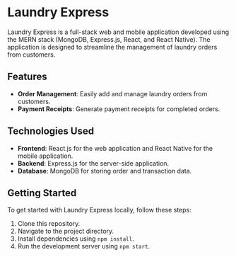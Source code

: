 
# Laundry Express

Laundry Express is a full-stack web and mobile application developed using the MERN stack (MongoDB, Express.js, React, and React Native). The application is designed to streamline the management of laundry orders from customers.

## Features

- **Order Management**: Easily add and manage laundry orders from customers.
- **Payment Receipts**: Generate payment receipts for completed orders.

## Technologies Used

- **Frontend**: React.js for the web application and React Native for the mobile application.
- **Backend**: Express.js for the server-side application.
- **Database**: MongoDB for storing order and transaction data.

## Getting Started

To get started with Laundry Express locally, follow these steps:

1. Clone this repository.
2. Navigate to the project directory.
3. Install dependencies using `npm install`.
4. Run the development server using `npm start`.


